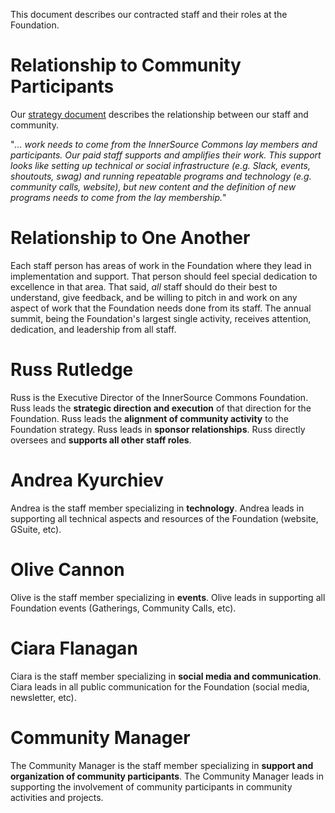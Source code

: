 This document describes our contracted staff and their roles at the Foundation.

# Relationship to Community Participants

Our [strategy document](https://github.com/InnerSourceCommons/foundation/blob/master/STRATEGY.md) describes the relationship between our staff and community.

"*... work needs to come from the InnerSource Commons lay members and participants. Our paid staff supports and amplifies their work. This support looks like setting up technical or social infrastructure (e.g. Slack, events, shoutouts, swag) and running repeatable programs and technology (e.g. community calls, website), but new content and the definition of new programs needs to come from the lay membership.*"

# Relationship to One Another

Each staff person has areas of work in the Foundation where they lead in implementation and support.
That person should feel special dedication to excellence in that area.
That said, _all_ staff should do their best to understand, give feedback, and be willing to pitch in and work on any aspect of work that the Foundation needs done from its staff.
The annual summit, being the Foundation's largest single activity, receives attention, dedication, and leadership from all staff.

# Russ Rutledge

Russ is the Executive Director of the InnerSource Commons Foundation.
Russ leads the **strategic direction and execution** of that direction for the Foundation.
Russ leads the **alignment of community activity** to the Foundation strategy.
Russ leads in **sponsor relationships**.
Russ directly oversees and **supports all other staff roles**.

# Andrea Kyurchiev

Andrea is the staff member specializing in **technology**.
Andrea leads in supporting all technical aspects and resources of the Foundation (website, GSuite, etc).

# Olive Cannon

Olive is the staff member specializing in **events**.
Olive leads in supporting all Foundation events (Gatherings, Community Calls, etc).

# Ciara Flanagan
Ciara is the staff member specializing in **social media and communication**.
Ciara leads in all public communication for the Foundation (social media, newsletter, etc).

# Community Manager
The Community Manager is the staff member specializing in **support and organization of community participants**.
The Community Manager leads in supporting the involvement of community participants in community activities and projects.
